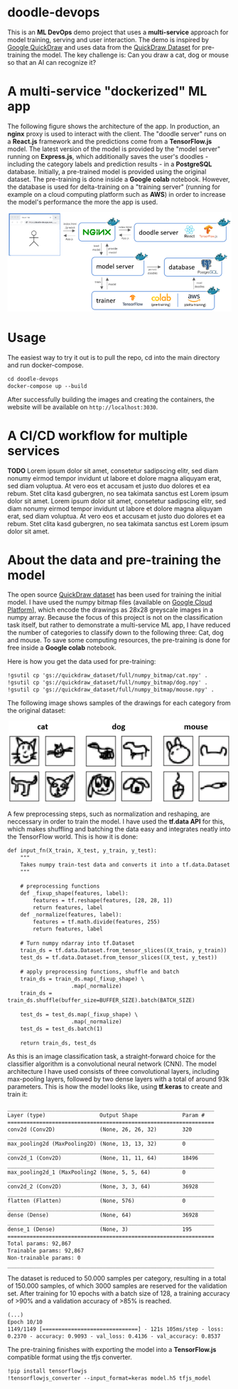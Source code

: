 # doodle-devops
This is an **ML DevOps** demo project that uses a **multi-service** approach for model training, serving and user interaction. The demo is inspired by [Google QuickDraw](https://quickdraw.withgoogle.com/) and uses data from the [QuickDraw Dataset](https://github.com/googlecreativelab/quickdraw-dataset) for pre-training the model.
The key challenge is: Can you draw a cat, dog or mouse so that an AI can recognize it?

# A multi-service "dockerized" ML app

The following figure shows the architecture of the app. In production, an **nginx** proxy is used to interact with the client. The "doodle server" runs on a **React.js** framework and the predictions come from a **TensorFlow.js** model. The latest version of the model is provided by the "model server" running on **Express.js**, which additionally saves the user's doodles - including the category labels and prediction results - in a **PostgreSQL** database. 
Initially, a pre-trained model is provided using the original dataset. The pre-training is done inside a **Google colab** notebook. However, the database is used for delta-training on a "training server" (running for example on a cloud computing platform such as **AWS**) in order to increase the model's performance the more the app is used.

<p align="center">
<img src="https://github.com/alxwdm/doodle-devops/blob/main/doc/multi-services_prod.png" width="700">
</p>

# Usage

The easiest way to try it out is to pull the repo, cd into the main directory and run docker-compose.
```
cd doodle-devops
docker-compose up --build
```

After successfully building the images and creating the containers, the website will be available on `http://localhost:3030`.

# A CI/CD workflow for multiple services

**TODO** 
Lorem ipsum dolor sit amet, consetetur sadipscing elitr, sed diam nonumy eirmod tempor invidunt ut labore et dolore magna aliquyam erat, sed diam voluptua. At vero eos et accusam et justo duo dolores et ea rebum. Stet clita kasd gubergren, no sea takimata sanctus est Lorem ipsum dolor sit amet. Lorem ipsum dolor sit amet, consetetur sadipscing elitr, sed diam nonumy eirmod tempor invidunt ut labore et dolore magna aliquyam erat, sed diam voluptua. At vero eos et accusam et justo duo dolores et ea rebum. Stet clita kasd gubergren, no sea takimata sanctus est Lorem ipsum dolor sit amet.

# About the data and pre-training the model

The open source [QuickDraw dataset](https://github.com/googlecreativelab/quickdraw-dataset#get-the-data) has been used for training the initial model. I have used the numpy bitmap files (available on [Google Cloud Platform](https://console.cloud.google.com/storage/quickdraw_dataset/full/numpy_bitmap)], which encode the drawings as 28x28 greyscale images in a numpy array. Because the focus of this project is not on the classification task itself, but rather to demonstrate a multi-service ML app, I have reduced the number of categories to classify down to the following three: Cat, dog and mouse. To save some computing resources, the pre-training is done for free inside a **Google colab** notebook.

Here is how you get the data used for pre-training:
```
!gsutil cp 'gs://quickdraw_dataset/full/numpy_bitmap/cat.npy' .
!gsutil cp 'gs://quickdraw_dataset/full/numpy_bitmap/dog.npy' .
!gsutil cp 'gs://quickdraw_dataset/full/numpy_bitmap/mouse.npy' .
```

The following image shows samples of the drawings for each category from the original dataset:

<p align="center">
<img src="https://github.com/alxwdm/doodle-devops/blob/main/doc/categories_examples.png" width="500">
</p>

A few preprocessing steps, such as normalization and reshaping, are neccessary in order to train the model. I have used the **tf.data API** for this, which makes shuffling and batching the data easy and integrates neatly into the TensorFlow world. This is how it is done:

```
def input_fn(X_train, X_test, y_train, y_test):
    """
    Takes numpy train-test data and converts it into a tf.data.Dataset
    """

    # preprocessing functions
    def _fixup_shape(features, label):
        features = tf.reshape(features, [28, 28, 1])
        return features, label
    def _normalize(features, label):
        features = tf.math.divide(features, 255)
        return features, label

    # Turn numpy ndarray into tf.Dataset
    train_ds = tf.data.Dataset.from_tensor_slices((X_train, y_train))
    test_ds = tf.data.Dataset.from_tensor_slices((X_test, y_test))

    # apply preprocessing functions, shuffle and batch
    train_ds = train_ds.map(_fixup_shape) \
                    .map(_normalize)
    train_ds = train_ds.shuffle(buffer_size=BUFFER_SIZE).batch(BATCH_SIZE)

    test_ds = test_ds.map(_fixup_shape) \
                    .map(_normalize)
    test_ds = test_ds.batch(1)

    return train_ds, test_ds
```

As this is an image classification task, a straight-forward choice for the classifier algorithm is a convolutional neural network (CNN). The model architecture I have used consists of three convolutional layers, including max-pooling layers, followed by two dense layers with a total of around 93k parameters. This is how the model looks like, using **tf.keras** to create and train it:

```
_________________________________________________________________
Layer (type)                 Output Shape              Param # 
=================================================================
conv2d (Conv2D)              (None, 26, 26, 32)        320       
_________________________________________________________________
max_pooling2d (MaxPooling2D) (None, 13, 13, 32)        0         
_________________________________________________________________
conv2d_1 (Conv2D)            (None, 11, 11, 64)        18496     
_________________________________________________________________
max_pooling2d_1 (MaxPooling2 (None, 5, 5, 64)          0         
_________________________________________________________________
conv2d_2 (Conv2D)            (None, 3, 3, 64)          36928    
_________________________________________________________________
flatten (Flatten)            (None, 576)               0         
_________________________________________________________________
dense (Dense)                (None, 64)                36928     
_________________________________________________________________
dense_1 (Dense)              (None, 3)                 195       
=================================================================
Total params: 92,867
Trainable params: 92,867
Non-trainable params: 0
_________________________________________________________________
```

The dataset is reduced to 50.000 samples per category, resulting in a total of 150.000 samples, of which 3000 samples are reserved for the validation set. After training for 10 epochs with a batch size of 128, a training accuracy of >90% and a validation accuracy of >85% is reached.

```
(...)
Epoch 10/10
1149/1149 [==============================] - 121s 105ms/step - loss: 0.2370 - accuracy: 0.9093 - val_loss: 0.4136 - val_accuracy: 0.8537
``` 

The pre-training finishes with exporting the model into a **TensorFlow.js** compatible format using the tfjs converter.

```
!pip install tensorflowjs
!tensorflowjs_converter --input_format=keras model.h5 tfjs_model
```
